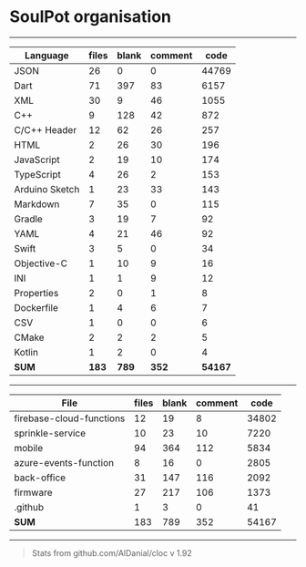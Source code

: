 # SoulPot organisation
----------------------
| Language                   | files        | blank      | comment       | code
-----------------------------|--------------|------------|---------------|-----
JSON                         |  26          |   0        |     0         | 44769
Dart                         |  71          | 397        |    83         |  6157
XML                          |  30          |   9        |    46         |  1055
C++                          |   9          | 128        |    42         |   872
C/C++ Header                 |  12          |  62        |    26         |   257
HTML                         |   2          |  26        |    30         |   196
JavaScript                   |   2          |  19        |    10         |   174
TypeScript                   |   4          |  26        |     2         |   153
Arduino Sketch               |   1          |  23        |    33         |   143
Markdown                     |   7          |  35        |     0         |   115
Gradle                       |   3          |  19        |     7         |    92
YAML                         |   4          |  21        |    46         |    92
Swift                        |   3          |   5        |     0         |    34
Objective-C                  |   1          |  10        |     9         |    16
INI                          |   1          |   1        |     9         |    12
Properties                   |   2          |   0        |     1         |     8
Dockerfile                   |   1          |   4        |     6         |     7
CSV                          |   1          |   0        |     0         |     6
CMake                        |   2          |   2        |     2         |     5
Kotlin                       |   1          |   2        |     0         |     4
**SUM**                      | **183**      | **789**    |    **352**    |  **54167**
-------------------------------------------------------------------------------

| File                   |files|blank| comment| code
-------------------------|-----|-----|--------|------
firebase-cloud-functions | 12  | 19  |      8 | 34802
sprinkle-service         | 10  | 23  |     10 | 7220
mobile                   | 94  |364  |    112 | 5834
azure-events-function    |  8  | 16  |      0 | 2805
back-office              | 31  |147  |    116 | 2092
firmware                 | 27  |217  |    106 | 1373
.github                  |  1  |  3  |      0 |   41
**SUM**                  | 183 | 789 |    352 | 54167
-----------------------------------------------------

> Stats from github.com/AlDanial/cloc v 1.92